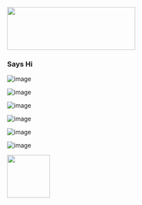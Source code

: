 <!-- <div style="width:50px ; height:50px">
![apache](https://user-images.githubusercontent.com/57041819/203818657-c2ec8719-a6db-4ce8-9ec0-e6febb50e2d3.jpg)
</div> -->

<img src='https://user-images.githubusercontent.com/57041819/203818657-c2ec8719-a6db-4ce8-9ec0-e6febb50e2d3.jpg' height=100 width=300>

<!-- ```   
   _____                      .__             __________                             .__   
  /  _  \ ___________    ____ |  |__   ____   \______   \_____    ______ ____ _____  |  |  
 /  /_\  \\____ \__  \ _/ ___\|  |  \_/ __ \   |     ___/\__  \  /  ___// ___\\__  \ |  |  
/    |    \  |_> > __ \\  \___|   Y  \  ___/   |    |     / __ \_\___ \\  \___ / __ \|  |__
\____|__  /   __(____  /\___  >___|  /\___  >  |____|    (____  /____  >\___  >____  /____/
        \/|__|       \/     \/     \/     \/                  \/     \/     \/     \/            
 ``` -->



 ### Says Hi
![image](https://user-images.githubusercontent.com/57041819/203818004-6873b49a-70a8-4314-83ec-87dc2ff06c04.png)

![image](https://user-images.githubusercontent.com/57041819/204083010-ef06bff9-0734-41aa-844f-e620852be769.png)

![image](https://user-images.githubusercontent.com/57041819/204083022-f2ee8092-5886-44f0-9b67-5578f166a3ab.png)

![image](https://user-images.githubusercontent.com/57041819/204083254-a790bab3-c565-48c1-ba5c-1021a088d6ae.png)

![image](https://user-images.githubusercontent.com/57041819/204083295-153384fd-f07e-498e-8a1d-cd3cb69b66f1.png)

![image](https://user-images.githubusercontent.com/57041819/204083432-b528cf3a-9ead-4e44-8b22-5b0e479a3717.png)

<img src='https://www.google.com/url?sa=i&url=https%3A%2F%2Fwww.mememaker.net%2Fmeme%2Fhere-is-a-potato&psig=AOvVaw1OicWWvKqdUv4klgTfHR69&ust=1669544362037000&source=images&cd=vfe&ved=0CA0QjRxqFwoTCLC07cvPy_sCFQAAAAAdAAAAABAJ' height=100 width=100>




